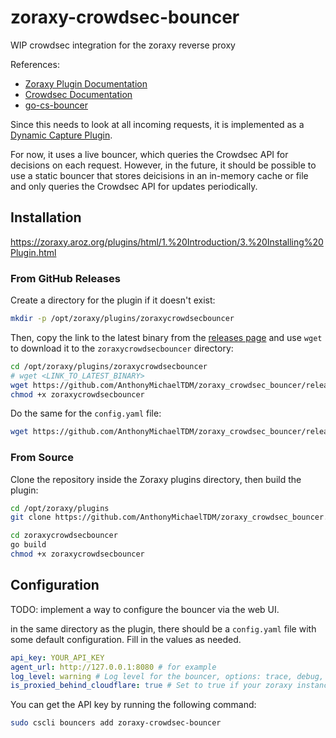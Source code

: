 # zoraxy-crowdsec-bouncer

WIP crowdsec integration for the zoraxy reverse proxy

References:

- [Zoraxy Plugin Documentation](https://zoraxy.aroz.org/plugins/html/)
- [Crowdsec Documentation](https://docs.crowdsec.net/)
- [go-cs-bouncer](https://github.com/crowdsecurity/go-cs-bouncer)

Since this needs to look at all incoming requests, it is implemented as a [Dynamic Capture Plugin](https://zoraxy.aroz.org/plugins/html/3.%20Basic%20Examples/4.%20Dynamic%20Capture%20Example.html).

For now, it uses a live bouncer, which queries the Crowdsec API for decisions on each request. However, in the future, it should be possible to use a static bouncer that stores deicisions in an in-memory cache or file and only queries the Crowdsec API for updates periodically.

## Installation

<https://zoraxy.aroz.org/plugins/html/1.%20Introduction/3.%20Installing%20Plugin.html>

### From GitHub Releases

Create a directory for the plugin if it doesn't exist:

```bash
mkdir -p /opt/zoraxy/plugins/zoraxycrowdsecbouncer
```

Then, copy the link to the latest binary from the [releases page](https://github.com/AnthonyMichaelTDM/zoraxy_crowdsec_bouncer/releases) and use `wget` to download it to the `zoraxycrowdsecbouncer` directory:

```bash
cd /opt/zoraxy/plugins/zoraxycrowdsecbouncer
# wget <LINK_TO_LATEST_BINARY>
wget https://github.com/AnthonyMichaelTDM/zoraxy_crowdsec_bouncer/releases/download/v1.1.0/zoraxycrowdsecbouncer
chmod +x zoraxycrowdsecbouncer
```

Do the same for the `config.yaml` file:

```bash
wget https://github.com/AnthonyMichaelTDM/zoraxy_crowdsec_bouncer/releases/download/v1.1.0/config.yaml
```

### From Source

Clone the repository inside the Zoraxy plugins directory, then build the plugin:

```bash
cd /opt/zoraxy/plugins
git clone https://github.com/AnthonyMichaelTDM/zoraxy_crowdsec_bouncer.git zoraxycrowdsecbouncer

cd zoraxycrowdsecbouncer
go build
chmod +x zoraxycrowdsecbouncer
```

## Configuration

TODO: implement a way to configure the bouncer via the web UI.

in the same directory as the plugin, there should be a `config.yaml` file with some default configuration. Fill in the values as needed.

```yaml
api_key: YOUR_API_KEY
agent_url: http://127.0.0.1:8080 # for example
log_level: warning # Log level for the bouncer, options: trace, debug, info, warning, error
is_proxied_behind_cloudflare: true # Set to true if your zoraxy instance is proxied behind Cloudflare
```

You can get the API key by running the following command:

```bash
sudo cscli bouncers add zoraxy-crowdsec-bouncer
```

